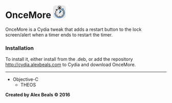 # OnceMore <img src="/layout/Library/Application Support/OnceMore/icon@2x.png?raw=true" height="40" alt=""/>

OnceMore is a Cydia tweak that adds a restart button to the lock screen/alert when a timer ends to restart the timer.

### Installation

To install it, either install from the .deb, or add the repository http://cydia.alexbeals.com to Cydia and download OnceMore.

---

<ul>
  <li>
  Objective-C
  <ul>
  <li>THEOS</li>
  </ul>
  </li>
</ul>

**Created by Alex Beals © 2016**
